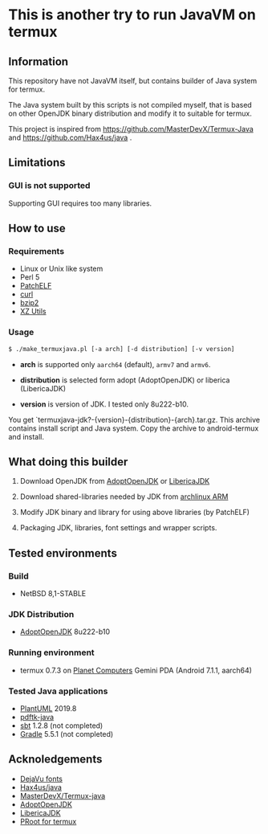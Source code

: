 # This is another try to run JavaVM on termux

## Information

This repository have not JavaVM itself, but contains builder of
Java system for termux.

The Java system built by this scripts is not compiled myself,
that is based on other OpenJDK binary distribution and modify it to
suitable for termux.

This project is inspired from
https://github.com/MasterDevX/Termux-Java and
https://github.com/Hax4us/java .

## Limitations

### GUI is not supported

Supporting GUI requires too many libraries.

## How to use

### Requirements

* Linux or Unix like system
* Perl 5
* [PatchELF](https://nixos.org/patchelf.html)
* [curl](https://curl.haxx.se)
* [bzip2](https://www.sourceware.org/bzip2/)
* [XZ Utils](https://tukaani.org/xz/)
  
### Usage

```sh
$ ./make_termuxjava.pl [-a arch] [-d distribution] [-v version]
```

* **arch** is supported only `aarch64` (default), `armv7` and `armv6`.

* **distribution** is selected form adopt (AdoptOpenJDK) or
  liberica (LibericaJDK)
  
* **version** is version of JDK. I tested only 8u222-b10.

You get `termuxjava-jdk?-{version}-{distribution}-{arch}.tar.gz.
This archive contains install script and Java system. Copy the
archive to android-termux and install.

## What doing this builder

1. Download OpenJDK from [AdoptOpenJDK](https://adoptopenjdk.net)
   or [LibericaJDK](https://bell-sw.com/java)

2. Download shared-libraries needed by JDK from
   [archlinux ARM](https://archlinuxarm.org)

3. Modify JDK binary and library for using above libraries
   (by PatchELF)

4. Packaging JDK, libraries, font settings and wrapper scripts.

## Tested environments

### Build

* NetBSD 8,1-STABLE

### JDK Distribution

* [AdoptOpenJDK](https://adoptopenjdk.net) 8u222-b10

### Running environment

* termux 0.7.3 on [Planet Computers](https://planetcom.squarespace.com)
  Gemini PDA (Android 7.1.1, aarch64)

### Tested Java applications

* [PlantUML](http://plantuml.com) 2019.8
* [pdftk-java](https://gitlab.com/pdftk-java/pdftk)
* [sbt](https://www.scala-sbt.org) 1.2.8 (not completed)
* [Gradle](https://gradle.org) 5.5.1 (not completed)

## Acknoledgements

* [DejaVu fonts](https://dejavu-fonts.github.io)
* [Hax4us/java](https://github.com/Hax4us/java)
* [MasterDevX/Termux-java](https://github.com/MasterDevX/Termux-Java)
* [AdoptOpenJDK](https://adoptopenjdk.net)
* [LibericaJDK](https://bell-sw.com/java)
* [PRoot for termux](https://github.com/termux/proot)
